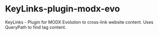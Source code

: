 KeyLinks-plugin-modx-evo
========================

KeyLinks - Plugin for MODX Evolution to cross-link website content. Uses QueryPath to find tag content.
